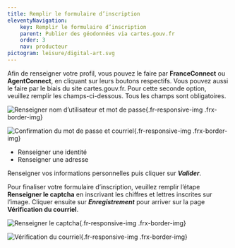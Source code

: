 ```yaml
---
title: Remplir le formulaire d’inscription
eleventyNavigation:
    key: Remplir le formulaire d’inscription
    parent: Publier des géodonnées via cartes.gouv.fr
    order: 3
    nav: producteur
pictogram: leisure/digital-art.svg
---
```


Afin de renseigner votre profil, vous pouvez le faire par **FranceConnect** ou **AgentConnect**, en cliquant sur leurs boutons respectifs. Vous pouvez aussi le faire par le biais du site cartes.gouv.fr. Pour cette seconde option, veuillez remplir les champs-ci-dessous. Tous les champs sont obligatoires.

<div class="fr-container">
  <div class="fr-grid-row fr-grid-row--gutters fr-grid-row--center">

![Renseigner nom d’utilisateur et mot de passe](/img/tutoriels/decouverte/2_profil.png){.fr-responsive-img .frx-border-img}

  </div>
  <div class="fr-grid-row fr-grid-row--gutters fr-grid-row--center">

![Confirmation du mot de passe et courriel](/img/tutoriels/decouverte/2_profil2.png){.fr-responsive-img .frx-border-img}

  </div>
</div>

- Renseigner une identité
- Renseigner une adresse

Renseigner vos informations personnelles puis cliquer sur **_Valider_**.

Pour finaliser votre formulaire d’inscription, veuillez remplir l’étape **Renseigner le captcha** en inscrivant les chiffres et lettres inscrites sur l’image. Cliquer ensuite sur **_Enregistrement_** pour arriver sur la page **Vérification du courriel**.

<div class="fr-container">
  <div class="fr-grid-row fr-grid-row--gutters fr-grid-row--center">

![Renseigner le captcha](/img/tutoriels/decouverte/2_captcha.png){.fr-responsive-img .frx-border-img}

  </div>
  <div class="fr-grid-row fr-grid-row--gutters fr-grid-row--center">

![Vérification du courriel](/img/tutoriels/decouverte/2_verification.png){.fr-responsive-img .frx-border-img}

  </div>
</div>
